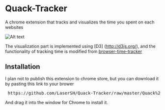 # Quack-Tracker

A chrome extension that tracks and visualizes the time you spent on each websites

![Alt text](https://github.com/LaserSH/Quack-Tracker/img/screenshot.png)

The visualization part is implemented using [D3] (http://d3js.org/), and the functionality of tracking time is modified from [browser-time-tracker](https://github.com/navjagpal/browser-timetracker/)

## Installation

I plan not to publish this extension to chrome store, but you can download it by pasting this link to your brower

<pre> https://github.com/LaserSH/Quack-Tracker/raw/master/Quack%20Tracker.crx </pre>

And drag it into the window for Chrome to install it.

